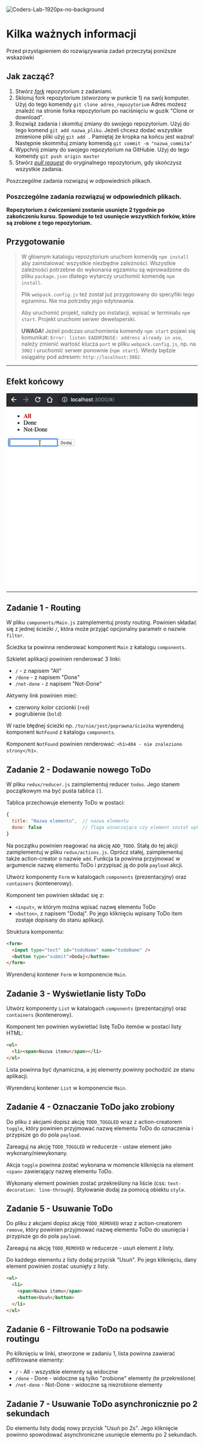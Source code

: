 ![Coders-Lab-1920px-no-background](https://user-images.githubusercontent.com/30623667/104709387-2b7ac180-571f-11eb-9b94-517aa6d501c9.png)

# Kilka ważnych informacji

Przed przystąpieniem do rozwiązywania zadań przeczytaj poniższe wskazówki

## Jak zacząć?

1. Stwórz [*fork*](https://guides.github.com/activities/forking/) repozytorium z zadaniami.
2. Sklonuj fork repozytorium (stworzony w punkcie 1) na swój komputer. Użyj do tego komendy `git clone adres_repozytorium`
Adres możesz znaleźć na stronie forka repozytorium po naciśnięciu w guzik "Clone or download".
3. Rozwiąż zadania i skomituj zmiany do swojego repozytorium. Użyj do tego komend `git add nazwa_pliku`.
Jeżeli chcesz dodać wszystkie zmienione pliki użyj `git add .` 
Pamiętaj że kropka na końcu jest ważna!
Następnie skommituj zmiany komendą `git commit -m "nazwa_commita"`
4. Wypchnij zmiany do swojego repozytorium na GitHubie.  Użyj do tego komendy `git push origin master`
5. Stwórz [*pull request*](https://help.github.com/articles/creating-a-pull-request) do oryginalnego repozytorium, gdy skończysz wszystkie zadania.

Poszczególne zadania rozwiązuj w odpowiednich plikach.

### Poszczególne zadania rozwiązuj w odpowiednich plikach.

**Repozytorium z ćwiczeniami zostanie usunięte 2 tygodnie po zakończeniu kursu. Spowoduje to też usunięcie wszystkich forków, które są zrobione z tego repozytorium.**


## Przygotowanie

> W głównym katalogu repozytorium uruchom komendę `npm install` aby zainstalować wszystkie niezbędne zależności. Wszystkie zależności potrzebne do wykonania egzaminu są wprowadzone do pliku `package.json` dlatego wytarczy uruchomić komendę `npm install`.
>
> Plik `webpack.config.js` też został już przygotowany do specyfiki tego egzaminu. Nie ma potrzeby jego edytowania.
>
> Aby uruchomić projekt, należy po instalacji, wpisać w terminalu `npm start`. Projekt uruchomi serwer deweloperski.
>
> **UWAGA!** Jeżeli podczas uruchomienia komendy `npm start` pojawi się komunikat: `Error: listen EADDRINUSE: address already in use`, należy zmienić wartość klucza `port` w pliku `webpack.config.js`, np. na `3002` i uruchomić serwer ponownie (`npm start`). Wtedy będzie osiągalny pod adresem: `http://localhost:3002`.

---

## Efekt końcowy

![](images/app.gif)

---

## Zadanie 1 - Routing

W pliku `components/Main.js` zaimplementuj prosty routing. Powinien składać się z jednej ścieżki `/`, która może przyjąć opcjonalny parametr o nazwie `filter`.

Ścieżka ta powinna renderować komponent `Main` z katalogu `components`.

Szkielet aplikacji powinien renderować 3 linki:

- `/` - z napisem "All"
- `/done` - z napisem "Done"
- `/not-done` - z napisem "Not-Done"

Aktywny link powinien mieć:

- czerwony kolor czcionki (`red`)
- pogrubienie (`bold`)

W razie błędnej ścieżki np. `/to/nie/jest/poprawna/ścieżka` wyrenderuj komponent `NotFound` z katalogu `components`.

Komponent `NotFound` powinien renderować: `<h1>404 - nie znaleziono strony</h1>`.


## Zadanie 2 - Dodawanie nowego ToDo

W pliku `redux/reducer.js` zaimplementuj reducer `todos`. Jego stanem początkowym ma być pusta tablica `[]`.

Tablica przechowuje elementy ToDo w postaci:

```JavaScript
{
  title: "Nazwa elementu",  // nazwa elementu
  done: false               // flaga oznaczająca czy element został wykonany, na początku ustawiona na false
}
```

Na początku powinien reagować na akcję `ADD_TODO`. Stałą do tej akcji zaimplementuj w pliku `redux/actions.js`.
Oprócz stałej, zaimplementuj także action-creator o nazwie `add`. Funkcja ta powinna przyjmować w argumencie nazwę elementu ToDo i przypisać ją do pola `payload` akcji.

Utwórz komponenty `Form` w katalogach `components` (prezentacyjny) oraz `containers` (kontenerowy).

Komponent ten powinien składać się z:

- `<input>`, w którym można wpisać nazwę elementu ToDo
- `<button>`, z napisem "Dodaj". Po jego kliknięciu wpisany ToDo item zostaje dopisany do stanu aplikacji.

Struktura komponentu:

```html
<form>
  <input type="text" id="todoName" name="todoName" />
  <button type="submit">Dodaj</button>
</form>
```

Wyrenderuj kontener `Form` w komponencie `Main`.


## Zadanie 3 - Wyświetlanie listy ToDo

Utwórz komponenty `List` w katalogach `components` (prezentacyjny) oraz `containers` (kontenerowy).

Komponent ten powinien wyświetlać listę ToDo itemów w postaci listy HTML:

```html
<ul>
  <li><span>Nazwa itemu</span></li>
</ul>
```

Lista powinna być dynamiczna, a jej elementy powinny pochodzić ze stanu aplikacji.

Wyrenderuj kontener `List` w komponencie `Main`.


## Zadanie 4 - Oznaczanie ToDo jako zrobiony

Do pliku z akcjami dopisz akcję `TODO_TOGGLED` wraz z action-creatorem `toggle`, który powinien przyjmować nazwę elementu ToDo do oznaczenia i przypisze go do pola `payload`.

Zareaguj na akcję `TODO_TOGGLED` w reducerze - ustaw element jako wykonany/niewykonany.

Akcja `toggle` powinna zostać wykonana w momencie kliknięcia na element `<span>` zawierający nazwę elementu ToDo.

Wykonany element powinien zostać przekreślony na liście (css: `text-decoration: line-through`). Stylowanie dodaj za pomocą obiektu `style`.


## Zadanie 5 - Usuwanie ToDo

Do pliku z akcjami dopisz akcję `TODO_REMOVED` wraz z action-creatorem `remove`, który powinien przyjmować nazwę elementu ToDo do usunięcia i przypisze go do pola `payload`.

Zareaguj na akcję `TODO_REMOVED` w reducerze - usuń element z listy.

Do każdego elementu z listy dodaj przycisk "Usuń". Po jego kliknięciu, dany element powinien zostać usunięty z listy.

```html
<ul>
  <li>
    <span>Nazwa itemu</span>
    <button>Usuń</button>
  </li>
</ul>
```


## Zadanie 6 - Filtrowanie ToDo na podsawie routingu

Po kliknięciu w linki, stworzone w zadaniu 1, lista powinna zawierać odflitrowane elementy:

- `/` - All - wszystkie elementy są widoczne
- `/done` - Done - widoczne są tylko "zrobione" elementy (te przekreślone)
- `/not-done` - Not-Done - widoczne są niezrobione elementy


## Zadanie 7 - Usuwanie ToDo asynchronicznie po 2 sekundach

Do elementu listy dodaj nowy przycisk "Usuń po 2s". Jego kliknięcie powinno spowodować asynchroniczne usunięcie elementu po 2 sekundach.
